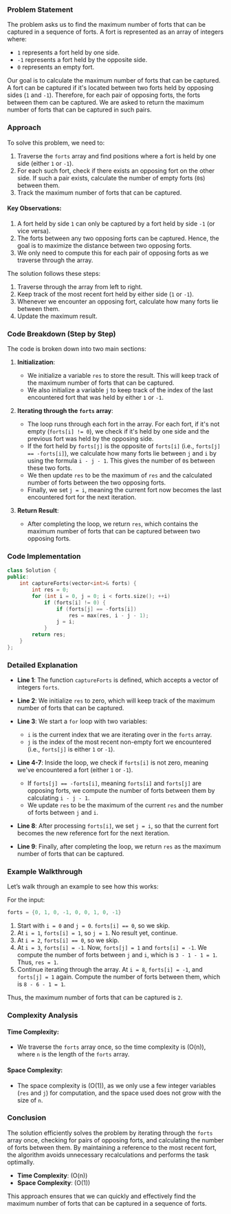 ### Problem Statement

The problem asks us to find the maximum number of forts that can be captured in a sequence of forts. A fort is represented as an array of integers where:

- `1` represents a fort held by one side.
- `-1` represents a fort held by the opposite side.
- `0` represents an empty fort.

Our goal is to calculate the maximum number of forts that can be captured. A fort can be captured if it's located between two forts held by opposing sides (`1` and `-1`). Therefore, for each pair of opposing forts, the forts between them can be captured. We are asked to return the maximum number of forts that can be captured in such pairs.

### Approach

To solve this problem, we need to:
1. Traverse the `forts` array and find positions where a fort is held by one side (either `1` or `-1`).
2. For each such fort, check if there exists an opposing fort on the other side. If such a pair exists, calculate the number of empty forts (`0`s) between them.
3. Track the maximum number of forts that can be captured.

#### Key Observations:
1. A fort held by side `1` can only be captured by a fort held by side `-1` (or vice versa).
2. The forts between any two opposing forts can be captured. Hence, the goal is to maximize the distance between two opposing forts.
3. We only need to compute this for each pair of opposing forts as we traverse through the array.

The solution follows these steps:
1. Traverse through the array from left to right.
2. Keep track of the most recent fort held by either side (`1` or `-1`).
3. Whenever we encounter an opposing fort, calculate how many forts lie between them.
4. Update the maximum result.

### Code Breakdown (Step by Step)

The code is broken down into two main sections:

1. **Initialization**:
   - We initialize a variable `res` to store the result. This will keep track of the maximum number of forts that can be captured.
   - We also initialize a variable `j` to keep track of the index of the last encountered fort that was held by either `1` or `-1`.

2. **Iterating through the `forts` array**:
   - The loop runs through each fort in the array. For each fort, if it's not empty (`forts[i] != 0`), we check if it's held by one side and the previous fort was held by the opposing side.
   - If the fort held by `forts[j]` is the opposite of `forts[i]` (i.e., `forts[j] == -forts[i]`), we calculate how many forts lie between `j` and `i` by using the formula `i - j - 1`. This gives the number of `0`s between these two forts.
   - We then update `res` to be the maximum of `res` and the calculated number of forts between the two opposing forts.
   - Finally, we set `j = i`, meaning the current fort now becomes the last encountered fort for the next iteration.

3. **Return Result**:
   - After completing the loop, we return `res`, which contains the maximum number of forts that can be captured between two opposing forts.

### Code Implementation

```cpp
class Solution {
public:
    int captureForts(vector<int>& forts) {
        int res = 0;
        for (int i = 0, j = 0; i < forts.size(); ++i)
            if (forts[i] != 0) {
                if (forts[j] == -forts[i])
                    res = max(res, i - j - 1);
                j = i;
            }
        return res;
    }
};
```

### Detailed Explanation

- **Line 1**: The function `captureForts` is defined, which accepts a vector of integers `forts`.
  
- **Line 2**: We initialize `res` to zero, which will keep track of the maximum number of forts that can be captured.

- **Line 3**: We start a `for` loop with two variables:
  - `i` is the current index that we are iterating over in the `forts` array.
  - `j` is the index of the most recent non-empty fort we encountered (i.e., `forts[j]` is either `1` or `-1`).

- **Line 4-7**: Inside the loop, we check if `forts[i]` is not zero, meaning we've encountered a fort (either `1` or `-1`).
  - If `forts[j] == -forts[i]`, meaning `forts[i]` and `forts[j]` are opposing forts, we compute the number of forts between them by calculating `i - j - 1`.
  - We update `res` to be the maximum of the current `res` and the number of forts between `j` and `i`.

- **Line 8**: After processing `forts[i]`, we set `j = i`, so that the current fort becomes the new reference fort for the next iteration.

- **Line 9**: Finally, after completing the loop, we return `res` as the maximum number of forts that can be captured.

### Example Walkthrough

Let’s walk through an example to see how this works:

For the input:
```cpp
forts = {0, 1, 0, -1, 0, 0, 1, 0, -1}
```

1. Start with `i = 0` and `j = 0`. `forts[i] == 0`, so we skip.
2. At `i = 1`, `forts[i] = 1`, so `j = 1`. No result yet, continue.
3. At `i = 2`, `forts[i] == 0`, so we skip.
4. At `i = 3`, `forts[i] = -1`. Now, `forts[j] = 1` and `forts[i] = -1`. We compute the number of forts between `j` and `i`, which is `3 - 1 - 1 = 1`. Thus, `res = 1`.
5. Continue iterating through the array. At `i = 8`, `forts[i] = -1`, and `forts[j] = 1` again. Compute the number of forts between them, which is `8 - 6 - 1 = 1`.

Thus, the maximum number of forts that can be captured is `2`.

### Complexity Analysis

#### Time Complexity:
- We traverse the `forts` array once, so the time complexity is \(O(n)\), where `n` is the length of the `forts` array.

#### Space Complexity:
- The space complexity is \(O(1)\), as we only use a few integer variables (`res` and `j`) for computation, and the space used does not grow with the size of `n`.

### Conclusion

The solution efficiently solves the problem by iterating through the `forts` array once, checking for pairs of opposing forts, and calculating the number of forts between them. By maintaining a reference to the most recent fort, the algorithm avoids unnecessary recalculations and performs the task optimally.

- **Time Complexity**: \(O(n)\)
- **Space Complexity**: \(O(1)\)

This approach ensures that we can quickly and effectively find the maximum number of forts that can be captured in a sequence of forts.